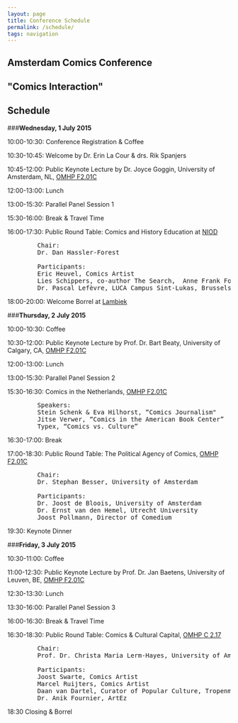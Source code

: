 ```yaml
---
layout: page
title: Conference Schedule
permalink: /schedule/
tags: navigation
---
```


## Amsterdam Comics Conference

## "Comics Interaction"

## Schedule

###__Wednesday, 1 July 2015__
  	
10:00-10:30: Conference Registration & Coffee

10:30-10:45: Welcome by Dr. Erin La Cour & drs. Rik Spanjers 

10:45-12:00: Public Keynote Lecture by Dr. Joyce Goggin, University of Amsterdam, NL, [OMHP F2.01C](http://www.uva.nl/over-de-uva/de-uva-in-amsterdam/locaties/content/binnenstad/oudemanhuispoort.html)

12:00-13:00: Lunch

13:00-15:30: Parallel Panel Session 1

15:30-16:00: Break & Travel Time

16:00-17:30: Public Round Table: Comics and History Education at [NIOD](http://www.niod.nl/en/hours-directions)

<pre>
		Chair: 
		Dr. Dan Hassler-Forest

		Participants: 
		Eric Heuvel, Comics Artist  
		Lies Schippers, co-author The Search,  Anne Frank Foundation  
		Dr. Pascal Lefèvre, LUCA Campus Sint-Lukas, Brussels  
</pre>

18:00-20:00: Welcome Borrel at [Lambiek](https://www.lambiek.net)
 


###__Thursday, 2 July 2015__

10:00-10:30: Coffee

10:30-12:00: Public Keynote Lecture by Prof. Dr. Bart Beaty, University of Calgary, CA, [OMHP F2.01C](http://www.uva.nl/over-de-uva/de-uva-in-amsterdam/locaties/content/binnenstad/oudemanhuispoort.html)

12:00-13:00: Lunch

13:00-15:30: Parallel Panel Session 2 

15:30-16:30: Comics in the Netherlands, [OMHP F2.01C](http://www.uva.nl/over-de-uva/de-uva-in-amsterdam/locaties/content/binnenstad/oudemanhuispoort.html)

<pre>
		Speakers:
		Stein Schenk & Eva Hilhorst, “Comics Journalism"
		Jitse Verwer, “Comics in the American Book Center”
		Typex, “Comics vs. Culture”
</pre>

16:30-17:00: Break

17:00-18:30: Public Round Table: The Political Agency of Comics, [OMHP F2.01C](http://www.uva.nl/over-de-uva/de-uva-in-amsterdam/locaties/content/binnenstad/oudemanhuispoort.html)

<pre>
		Chair: 
		Dr. Stephan Besser, University of Amsterdam

		Participants: 
		Dr. Joost de Bloois, University of Amsterdam
		Dr. Ernst van den Hemel, Utrecht University
		Joost Pollmann, Director of Comedium      
</pre>

19:30: Keynote Dinner
 

###__Friday, 3 July 2015__

10:30-11:00: Coffee

11:00-12:30: Public Keynote Lecture by Prof. Dr. Jan Baetens, University of Leuven, BE, [OMHP F2.01C](http://www.uva.nl/over-de-uva/de-uva-in-amsterdam/locaties/content/binnenstad/oudemanhuispoort.html)

12:30-13:30: Lunch

13:30-16:00: Parallel Panel Session 3

16:00-16:30: Break & Travel Time

16:30-18:30: Public Round Table: Comics & Cultural Capital, [OMHP C 2.17](http://www.uva.nl/over-de-uva/de-uva-in-amsterdam/locaties/content/binnenstad/oudemanhuispoort.html)

<pre>
		Chair: 
		Prof. Dr. Christa Maria Lerm-Hayes, University of Amsterdam

		Participants: 
		Joost Swarte, Comics Artist
		Marcel Ruijters, Comics Artist
		Daan van Dartel, Curator of Popular Culture, Tropenmuseum
		Dr. Anik Fournier, ArtEz
</pre>

18:30 		Closing & Borrel